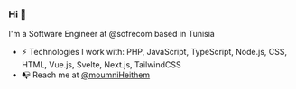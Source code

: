 ### Hi 👋


I'm a Software Engineer at @sofrecom based in Tunisia

- ⚡ Technologies I work with: PHP, JavaScript, TypeScript, Node.js, CSS, HTML, Vue.js, Svelte, Next.js, TailwindCSS
- 📭 Reach me at [@moumniHeithem](https://twitter.com/moumniHeithem)

